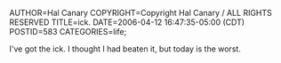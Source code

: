 AUTHOR=Hal Canary
COPYRIGHT=Copyright Hal Canary / ALL RIGHTS RESERVED
TITLE=ick.
DATE=2006-04-12 16:47:35-05:00 (CDT)
POSTID=583
CATEGORIES=life;

I've got the ick. I thought I had beaten it, but today is the worst.
